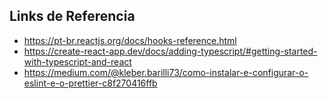 ## Links de Referencia

- https://pt-br.reactjs.org/docs/hooks-reference.html
- https://create-react-app.dev/docs/adding-typescript/#getting-started-with-typescript-and-react
- https://medium.com/@kleber.barilli73/como-instalar-e-configurar-o-eslint-e-o-prettier-c8f270416ffb
